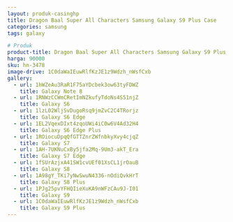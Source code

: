 ```yaml
---
layout: produk-casinghp
title: Dragon Baal Super All Characters Samsung Galaxy S9 Plus Case
categories: samsung
tags: galaxy

# Produk
product-title: Dragon Baal Super All Characters Samsung Galaxy S9 Plus Case
harga: 90000
sku: hn-3478
image-drive: 1C0daWaIEuwRlfKzJE1z9Wdzh_nWsfCxb
gallery:
  - url: 1hWZeAu3RaR1F75aYDcbek3ow63tyFDWZ
    title: Galaxy Note 8
  - url: 1RNWzCCWmCRetImNZkufyTdoNs4S51njZ
    title: Galaxy S6
  - url: 1lzL02WljSvDugoRsq9jmZvC2C4TRorjz
    title: Galaxy S6 Edge
  - url: 1EL2VqexDIxt4zqoUWi4iC0w6V4Ad32H4
    title: Galaxy S6 Edge Plus
  - url: 1ROiocuDpqQfGTTZnrZWfnbkyXvy4cjqZ
    title: Galaxy S7
  - url: 1AH-7UKNuCxBy5jfa2Mq-9Um3-akT_Era
    title: Galaxy S7 Edge
  - url: 1fSUrAzjxA41SW1cvUEf01XsCL1jrOauB
    title: Galaxy S8
  - url: 1A98gY_TKi7yNwSwuN4336-nOdiQvkHrT
    title: Galaxy S8 Plus
  - url: 1PJg25pvYFHQIieXuKA9nWFzCAu9J-I01
    title: Galaxy S9
  - url: 1C0daWaIEuwRlfKzJE1z9Wdzh_nWsfCxb
    title: Galaxy S9 Plus
---
```

